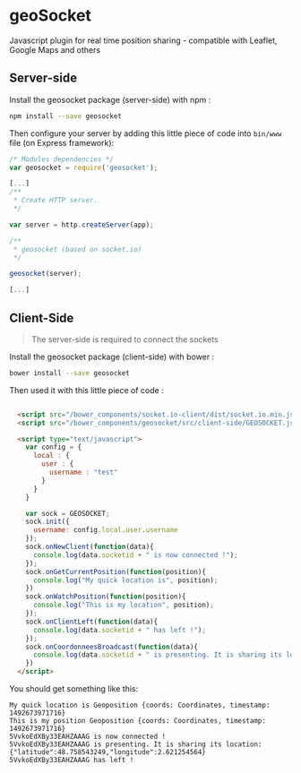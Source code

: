 # geoSocket
Javascript plugin for real time position sharing - compatible with Leaflet, Google Maps and others


## Server-side

Install the geosocket package (server-side) with npm :
```sh
npm install --save geosocket
```

Then configure your server by adding this little piece of code into `bin/www` file (on Express framework):
```js
/* Modules dependencies */
var geosocket = require('geosocket');

[...]
/**
 * Create HTTP server.
 */

var server = http.createServer(app);

/**
 * geosocket (based on socket.io)
 */

geosocket(server);

[...]
```


## Client-Side
> The server-side is required to connect the sockets

Install the geosocket package (client-side) with bower :
```sh
bower install --save geosocket
```

Then used it with this little piece of code :
```html

  <script src="/bower_components/socket.io-client/dist/socket.io.min.js"></script>
  <script src="/bower_components/geosocket/src/client-side/GEOSOCKET.js"></script>

  <script type="text/javascript">
    var config = {
      local : {
        user : {
          username : "test"
        }
      }
    }

    var sock = GEOSOCKET;
    sock.init({
      username: config.local.user.username
    });
    sock.onNewClient(function(data){
      console.log(data.socketid + " is now connected !");
    });
    sock.onGetCurrentPosition(function(position){
      console.log("My quick location is", position);
    })
    sock.onWatchPosition(function(position){
      console.log("This is my location", position);
    });
    sock.onClientLeft(function(data){
      console.log(data.socketid + " has left !");
    });
    sock.onCoordonneesBroadcast(function(data){
      console.log(data.socketid + " is presenting. It is sharing its location: "+ data.pos);
    })
  </script>
```
You should get something like this:
```
My quick location is Geoposition {coords: Coordinates, timestamp: 1492673971716}
This is my position Geoposition {coords: Coordinates, timestamp: 1492673971716}
5VvkoEdXBy33EAHZAAAG is now connected !
5VvkoEdXBy33EAHZAAAG is presenting. It is sharing its location: {"latitude":48.758543249,"longitude":2.621254564}
5VvkoEdXBy33EAHZAAAG has left !
```
